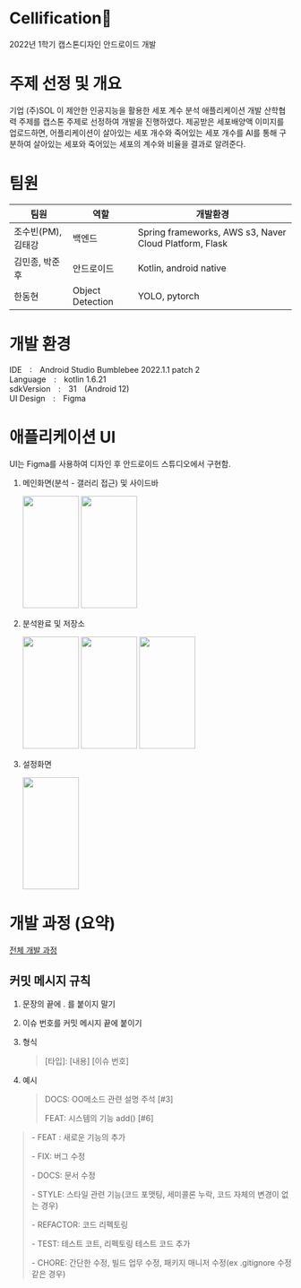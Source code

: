 # Cellification🔬
2022년 1학기 캡스톤디자인 안드로이드 개발

# 주제 선정 및 개요
기업 (주)SOL 이 제안한 인공지능을 활용한 세포 계수 분석  애플리케이션 개발 산학협력 주제를 캡스톤 주제로 선정하여 개발을 진행하였다. 제공받은 세포배양액 이미지를 업로드하면, 어플리케이션이  살아있는 세포 개수와 죽어있는 세포 개수를 AI를 통해 구분하여 살아있는 세포와 죽어있는 세포의 계수와 비율을 결과로 알려준다.

# 팀원
| 팀원 | 역할 | 개발환경
|-----|-----|--------
|조수빈(PM), 김태강| 백엔드 | Spring frameworks, AWS s3, Naver Cloud Platform, Flask
|김민종, 박준후| 안드로이드 |  Kotlin, android native
|한동현| Object Detection | YOLO, pytorch

# 개발 환경
IDE : Android Studio Bumblebee 2022.1.1 patch 2     
Language : kotlin 1.6.21        
sdkVersion : 31 (Android 12)        
UI Design : Figma

# 애플리케이션 UI
UI는 Figma를 사용하여 디자인 후 안드로이드 스튜디오에서 구현함.
1. 메인화면(분석 - 갤러리 접근) 및 사이드바

    <img src="https://user-images.githubusercontent.com/79445881/174091251-551d72cb-e164-4f53-9a9f-79bf84a905ad.jpg" width="100" height="200"/>
        <img src="https://user-images.githubusercontent.com/79445881/174092063-53818aba-330b-471c-b80a-f87f0d1ca938.jpg" width="100" height="200"/>
2. 분석완료 및 저장소

    <img src="https://user-images.githubusercontent.com/79445881/174092182-699f94ab-fb70-4138-9a1e-8e636ef72ff5.jpg" width="100" height="200"/>
        <img src="https://user-images.githubusercontent.com/79445881/174092266-3b309b63-b345-486c-8913-b84d7e49d4db.jpg" width="100" height="200"/>
            <img src="https://user-images.githubusercontent.com/79445881/174092335-995a419c-0af8-49eb-967f-c11059e38484.jpg" width="100" height="200"/>
3. 설정화면

    <img src="https://user-images.githubusercontent.com/79445881/174092453-ab1e306e-bafb-40f0-8508-9ffa08dacb08.jpg" width="100" height="200"/>


# 개발 과정 (요약)
[전체 개발 과정](https://github.com/Kim-Min-Jong/Capstone_mobile/blob/main/android/Cellification/app/src/main/java/readme/develop.md)

## 커밋 메시지 규칙
1. 문장의 끝에 . 를 붙이지 말기

2. 이슈 번호를 커밋 메시지 끝에 붙이기
3. 형식

   > [타입]: [내용] [이슈 번호]

4. 예시

   > DOCS: OO메소드 관련 설명 주석 [#3]
   >
   > FEAT: 시스템의 기능 add() [#6]

> \- FEAT : 새로운 기능의 추가
>
> \- FIX: 버그 수정
>
> \- DOCS: 문서 수정
>
> \- STYLE: 스타일 관련 기능(코드 포맷팅, 세미콜론 누락, 코드 자체의 변경이 없는 경우)
>
> \- REFACTOR: 코드 리펙토링
>
> \- TEST: 테스트 코트, 리펙토링 테스트 코드 추가
>
> \- CHORE: 간단한 수정, 빌드 업무 수정, 패키지 매니저 수정(ex .gitignore 수정 같은 경우)
